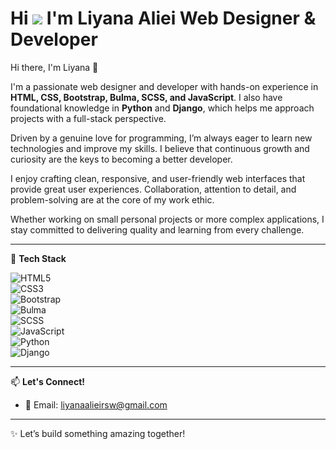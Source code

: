 Hi ![](https://user-images.githubusercontent.com/18350557/176309783-0785949b-9127-417c-8b55-ab5a4333674e.gif)  I'm Liyana Aliei Web Designer & Developer
========================

Hi there, I'm Liyana 👋

I'm a passionate web designer and developer with hands-on experience in **HTML, CSS, Bootstrap, Bulma, SCSS, and JavaScript**. I also have foundational knowledge in **Python** and **Django**, which helps me approach projects with a full-stack perspective.

Driven by a genuine love for programming, I’m always eager to learn new technologies and improve my skills. I believe that continuous growth and curiosity are the keys to becoming a better developer.

I enjoy crafting clean, responsive, and user-friendly web interfaces that provide great user experiences. Collaboration, attention to detail, and problem-solving are at the core of my work ethic.

Whether working on small personal projects or more complex applications, I stay committed to delivering quality and learning from every challenge.

---

🚀 **Tech Stack**

![HTML5](https://img.shields.io/badge/HTML5-E34F26?style=for-the-badge&logo=html5&logoColor=white)  
![CSS3](https://img.shields.io/badge/CSS3-1572B6?style=for-the-badge&logo=css3&logoColor=white)  
![Bootstrap](https://img.shields.io/badge/Bootstrap-7952B3?style=for-the-badge&logo=bootstrap&logoColor=white)  
![Bulma](https://img.shields.io/badge/Bulma-00D1B2?style=for-the-badge&logo=bulma&logoColor=white)  
![SCSS](https://img.shields.io/badge/SCSS-CC6699?style=for-the-badge&logo=sass&logoColor=white)  
![JavaScript](https://img.shields.io/badge/JavaScript-F7DF1E?style=for-the-badge&logo=javascript&logoColor=black)  
![Python](https://img.shields.io/badge/Python-3776AB?style=for-the-badge&logo=python&logoColor=white)  
![Django](https://img.shields.io/badge/Django-092E20?style=for-the-badge&logo=django&logoColor=white)  

---

📫 **Let's Connect!**

- 📧 Email: liyanaalieirsw@gmail.com

---

✨ Let’s build something amazing together!
